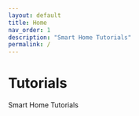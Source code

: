 ```yaml
---
layout: default
title: Home
nav_order: 1
description: "Smart Home Tutorials"
permalink: /
---
```


# Tutorials
Smart Home Tutorials


